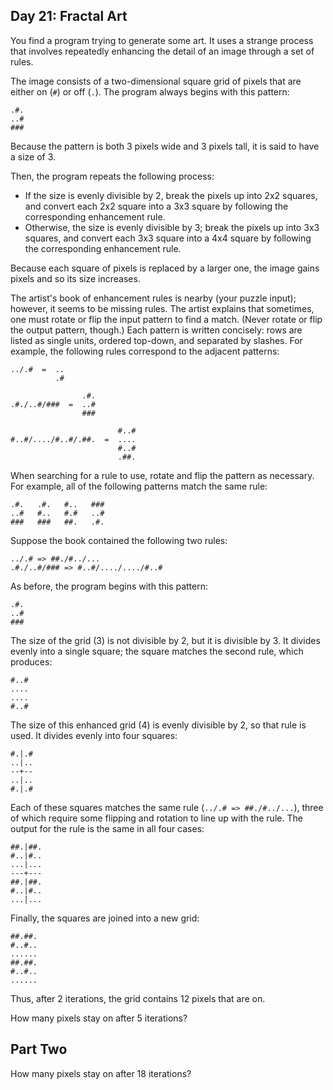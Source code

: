 ## Day 21: Fractal Art ##

You find a program trying to generate some art. It uses a strange process that involves repeatedly 
enhancing the detail of an image through a set of rules.

The image consists of a two-dimensional square grid of pixels that are either on (```#```) or off 
(```.```). The program always begins with this pattern:

```
.#.
..#
###
```

Because the pattern is both 3 pixels wide and 3 pixels tall, it is said to have a size of 3.

Then, the program repeats the following process:

* If the size is evenly divisible by 2, break the pixels up into 2x2 squares, and convert each 2x2 
  square into a 3x3 square by following the corresponding enhancement rule.
* Otherwise, the size is evenly divisible by 3; break the pixels up into 3x3 squares, and convert 
  each 3x3 square into a 4x4 square by following the corresponding enhancement rule.

Because each square of pixels is replaced by a larger one, the image gains pixels and so its size 
increases.

The artist's book of enhancement rules is nearby (your puzzle input); however, it seems to be 
missing rules. The artist explains that sometimes, one must rotate or flip the input pattern to find 
a match. (Never rotate or flip the output pattern, though.) Each pattern is written concisely: rows 
are listed as single units, ordered top-down, and separated by slashes. For example, the following 
rules correspond to the adjacent patterns:

```
../.#  =  ..
          .#

                .#.
.#./..#/###  =  ..#
                ###

                        #..#
#..#/..../#..#/.##.  =  ....
                        #..#
                        .##.
```

When searching for a rule to use, rotate and flip the pattern as necessary. For example, all of the 
following patterns match the same rule:

```
.#.   .#.   #..   ###
..#   #..   #.#   ..#
###   ###   ##.   .#.
```

Suppose the book contained the following two rules:

```
../.# => ##./#../...
.#./..#/### => #..#/..../..../#..#
```

As before, the program begins with this pattern:

```
.#.
..#
###
```

The size of the grid (3) is not divisible by 2, but it is divisible by 3. It divides evenly into a 
single square; the square matches the second rule, which produces:

```
#..#
....
....
#..#
```

The size of this enhanced grid (4) is evenly divisible by 2, so that rule is used. It divides evenly 
into four squares:

```
#.|.#
..|..
--+--
..|..
#.|.#
```

Each of these squares matches the same rule (```../.# => ##./#../...```), three of which require 
some flipping and rotation to line up with the rule. The output for the rule is the same in all four 
cases:

```
##.|##.
#..|#..
...|...
---+---
##.|##.
#..|#..
...|...
```

Finally, the squares are joined into a new grid:

```
##.##.
#..#..
......
##.##.
#..#..
......
```

Thus, after 2 iterations, the grid contains 12 pixels that are on.

How many pixels stay on after 5 iterations?

## Part Two ##

How many pixels stay on after 18 iterations?
